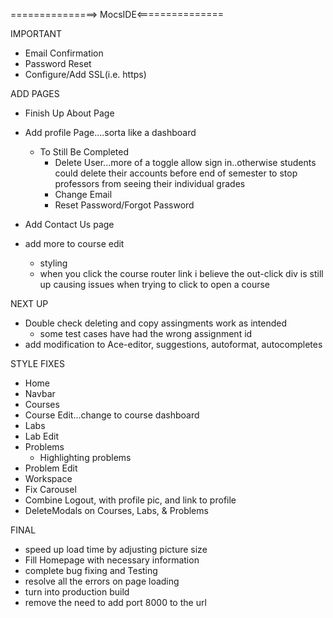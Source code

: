===============> MocsIDE<===============

IMPORTANT
* Email Confirmation
* Password Reset
* Configure/Add SSL(i.e. https)


ADD PAGES
* Finish Up About Page

* Add profile Page....sorta like a dashboard
    * To Still Be Completed
        * Delete User...more of a toggle allow sign in..otherwise students could delete their accounts before end of semester to stop professors from seeing their individual grades
        * Change Email
        * Reset Password/Forgot Password

* Add Contact Us page

* add more to course edit
    * styling
    * when you click the course router link i believe the out-click div is still up causing issues when trying to click to open a course






NEXT UP
* Double check deleting and copy assingments work as intended
    * some test cases have had the wrong assignment id
* add modification to Ace-editor, suggestions, autoformat, autocompletes



STYLE FIXES
* Home
* Navbar
* Courses
* Course Edit...change to course dashboard
* Labs
* Lab Edit
* Problems
    * Highlighting problems
* Problem Edit
* Workspace
* Fix Carousel
* Combine Logout, with profile pic, and link to profile 
* DeleteModals on Courses, Labs, & Problems



FINAL
* speed up load time by adjusting picture size
* Fill Homepage with necessary information
* complete bug fixing and Testing
* resolve all the errors on page loading
* turn into production build
* remove the need to add port 8000 to the url